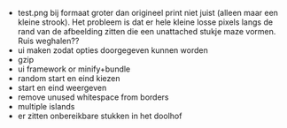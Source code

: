-   test.png bij formaat groter dan origineel print niet juist (alleen maar een kleine strook). Het probleem is dat er hele kleine losse pixels langs de rand van de afbeelding zitten die een unattached stukje maze vormen. Ruis weghalen??
-   ui maken zodat opties doorgegeven kunnen worden
-   gzip
-   ui framework or minify+bundle
-   random start en eind kiezen
-   start en eind weergeven
-   remove unused whitespace from borders
-   multiple islands
-   er zitten onbereikbare stukken in het doolhof
